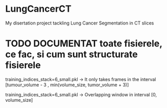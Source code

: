 # LungCancerCT
My disertation project tackling Lung Cancer Segmentation in CT slices

# TODO DOCUMENTAT toate fisierele, ce fac, si cum sunt structurate fisierele


training_indices_stack=6_small.pkl -> It only takes frames in the interval [tumour_volume - 3 , min(volume_size, tumor_volume + 3)]

training_indices_stack=6_small.pkl -> Overlapping window in interval [0, volume_size]
